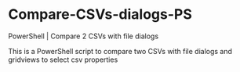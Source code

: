 # Compare-CSVs-dialogs-PS
PowerShell | Compare 2 CSVs with file dialogs 

This is a PowerShell script to compare two CSVs with file dialogs and gridviews to select csv properties
